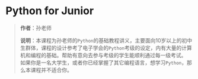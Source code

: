 # Python for Junior

> **作者**：孙老师
>
> **说明**：本课程为孙老师的`Python`的基础教程讲义，主要面向10岁以上的初中生群体，课程的设计参考了电子学会的`Python`考级的设定，内有大量的计算机和编程的基础。帮助有意向去参与考级的学生能顺利通过每一级考试。
>如果你是一名大学生，或者你已经掌握了其它编程语言，想学习`Python`，那么本课程并不适合你。
>

